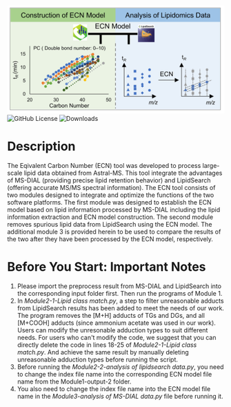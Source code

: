 ![image](https://github.com/YaoChen-2021/ECN-Tool/blob/master/graphic%20abstrac-2.jpg)
![GitHub License](https://img.shields.io/github/license/YaoChen-2021/ECN-Tool)
![Downloads](https://img.shields.io/github/downloads/YaoChen-2021/ECN-Tool/total?label=Downloads)
# Description
The Eqivalent Carbon Number (ECN) tool was developed to process large-scale lipid data obtained from Astral-MS. This tool integrate the advantages of MS-DIAL (providing precise lipid retention behavior) and LipidSearch (offering accurate MS/MS spectral information). The ECN tool consists of two modules designed to integrate and optimize the functions of the two software platforms. The first module was designed to establish the ECN model based on lipid information processed by MS-DIAL including the lipid information extraction and ECN model construction. The second module removes spurious lipid data from LipidSearch using the ECN model. The additional module 3 is provided herein to be used to compare the results of the two after they have been processed by the ECN model, respectively.
# Before You Start: Important Notes
1. Please import the preprocess result from MS-DIAL and LipidSearch into the corresponding input folder first. Then run the programs of Module 1.
2. In _Module2-1-Lipid class match.py_, a step to filter unreasonable adducts from LipidSearch results has been added to meet the needs of our work. The program removes the [M+H] adducts of TGs and DGs, and all [M+COOH] adducts (since ammonium acetate was used in our work). Users can modify the unresonable adduction types to suit different needs.
For users who can't modify the code, we suggest that you can directly delete the code in lines 18-25 of _Module2-1-Lipid class match.py_. And achieve the same result by manually deleting unreasonable adduction types before running the script.
3. Before running the _Module2-2-analysis of lipidsearch data.py_, you need to change the index file name into the corresponding ECN model file name from the Module1-output-2 folder.
4. You also need to change the index file name into the ECN model file name in the _Module3-analysis of MS-DIAL data.py_ file before running it.
